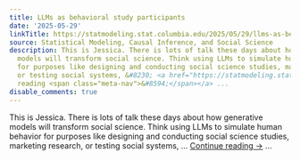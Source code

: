 ```yaml
---
title: LLMs as behavioral study participants
date: '2025-05-29'
linkTitle: https://statmodeling.stat.columbia.edu/2025/05/29/llms-as-behavioral-study-participants/
source: Statistical Modeling, Causal Inference, and Social Science
description: This is Jessica. There is lots of talk these days about how generative
  models will transform social science. Think using LLMs to simulate human behavior
  for purposes like designing and conducting social science studies, marketing research,
  or testing social systems, &#8230; <a href="https://statmodeling.stat.columbia.edu/2025/05/29/llms-as-behavioral-study-participants/">Continue
  reading <span class="meta-nav">&#8594;</span></a> ...
disable_comments: true
---
```

This is Jessica. There is lots of talk these days about how generative models will transform social science. Think using LLMs to simulate human behavior for purposes like designing and conducting social science studies, marketing research, or testing social systems, &#8230; <a href="https://statmodeling.stat.columbia.edu/2025/05/29/llms-as-behavioral-study-participants/">Continue reading <span class="meta-nav">&#8594;</span></a> ...